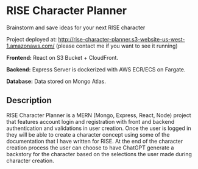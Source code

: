 # RISE Character Planner
Brainstorm and save ideas for your next RISE character

Project deployed at: http://rise-character-planner.s3-website-us-west-1.amazonaws.com/
(please contact me if you want to see it running)

**Frontend:** React on S3 Bucket + CloudFront.

**Backend:** Express Server is dockerized with AWS ECR/ECS on Fargate.

**Database:** Data stored on Mongo Atlas.

## Description

RISE Character Planner is a MERN (Mongo, Express, React, Node) project that features account login and registration with front and backend authentication and validations in user creation. Once the user is logged in they will be able to create a character concept using some of the documentation that I have written for RISE. At the end of the character creation process the user can choose to have ChatGPT generate a backstory for the character based on the selections the user made during character creation.

